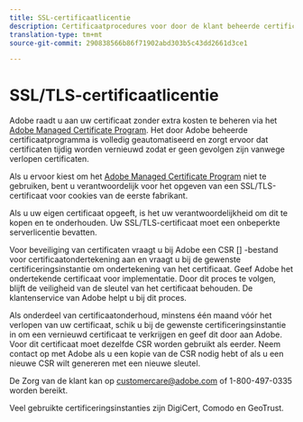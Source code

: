 ```yaml
---
title: SSL-certificaatlicentie
description: Certificaatprocedures voor door de klant beheerde certificaten
translation-type: tm+mt
source-git-commit: 290838566b86f71902abd303b5c43dd2661d3ce1

---
```



# SSL/TLS-certificaatlicentie

Adobe raadt u aan uw certificaat zonder extra kosten te beheren via het [Adobe Managed Certificate Program](https://marketing.adobe.com/resources/help/en_US/whitepapers/first_party_cookies/adobe_managed_cert_pgm.html).  Het door Adobe beheerde certificaatprogramma is volledig geautomatiseerd en zorgt ervoor dat certificaten tijdig worden vernieuwd zodat er geen gevolgen zijn vanwege verlopen certificaten.

Als u ervoor kiest om het [Adobe Managed Certificate Program](https://marketing.adobe.com/resources/help/en_US/whitepapers/first_party_cookies/adobe_managed_cert_pgm.html) niet te gebruiken, bent u verantwoordelijk voor het opgeven van een SSL/TLS-certificaat voor cookies van de eerste fabrikant.

Als u uw eigen certificaat opgeeft, is het uw verantwoordelijkheid om dit te kopen en te onderhouden.  Uw SSL/TLS-certificaat moet een onbeperkte serverlicentie bevatten.

Voor beveiliging van certificaten vraagt u bij Adobe een CSR [] -bestand voor certificaatondertekening aan en vraagt u bij de gewenste certificeringsinstantie om ondertekening van het certificaat.  Geef Adobe het ondertekende certificaat voor implementatie.  Door dit proces te volgen, blijft de veiligheid van de sleutel van het certificaat behouden.  De klantenservice van Adobe helpt u bij dit proces.

Als onderdeel van certificaatonderhoud, minstens één maand vóór het verlopen van uw certificaat, schik u bij de gewenste certificeringsinstantie in om een vernieuwd certificaat te verkrijgen en geef dit door aan Adobe.  Voor dit certificaat moet dezelfde CSR worden gebruikt als eerder.  Neem contact op met Adobe als u een kopie van de CSR nodig hebt of als u een nieuwe CSR wilt genereren met een nieuwe sleutel.

De Zorg van de klant kan op customercare@adobe.com of 1-800-497-0335 worden bereikt.

Veel gebruikte certificeringsinstanties zijn DigiCert, Comodo en GeoTrust.
